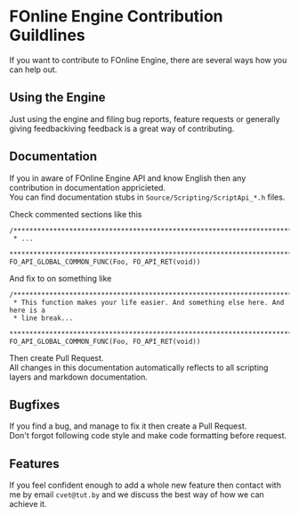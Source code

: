 # FOnline Engine Contribution Guildlines

If you want to contribute to FOnline Engine, there are several ways how you can help out.

## Using the Engine

Just using the engine and filing bug reports, feature requests or generally giving feedbackiving feedback is a great way of contributing.

## Documentation

If you in aware of FOnline Engine API and know English then any contribution in documentation appricieted.  
You can find documentation stubs in `Source/Scripting/ScriptApi_*.h` files.

Check commented sections like this
```
/*******************************************************************************
 * ...
 ******************************************************************************/
FO_API_GLOBAL_COMMON_FUNC(Foo, FO_API_RET(void))
```

And fix to on something like
```
/*******************************************************************************
 * This function makes your life easier. And something else here. And here is a
 * line break...
 ******************************************************************************/
FO_API_GLOBAL_COMMON_FUNC(Foo, FO_API_RET(void))
```

Then create Pull Request.  
All changes in this documentation automatically reflects to all scripting layers and markdown documentation.

## Bugfixes

If you find a bug, and manage to fix it then create a Pull Request.  
Don't forgot following code style and make code formatting before request.

## Features

If you feel confident enough to add a whole new feature then contact with me by email `cvet@tut.by` and we discuss the best way of how we can achieve it.  

